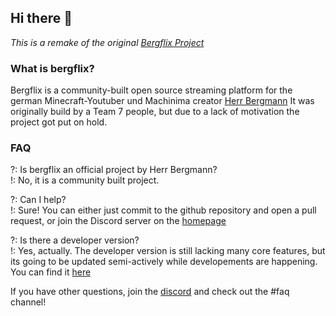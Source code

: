 ## Hi there 👋
*This is a remake of the original [Bergflix Project](https://github.com/Bergflix)*

### What is bergflix?
Bergflix is a community-built open source streaming platform for the german Minecraft-Youtuber und Machinima creator [Herr Bergmann](https://www.youtube.com/herrbergmann)
It was originally build by a Team 7 people, but due to a lack of motivation the project got put on hold.

### FAQ
?: Is bergflix an official project by Herr Bergmann?\
!: No, it is a community built project.

?: Can I help? \
!: Sure! You can either just commit to the github repository and open a pull request, or join the Discord server on the [homepage](https://bergflix.de)

?: Is there a developer version? \
!: Yes, actually. The developer version is still lacking many core features, but its going to be updated semi-actively while developements are happening. You can find it [here](https://dev.bergflix.de/)

If you have other questions, join the [discord](https://discord.bergflix.de/) and check out the #faq channel!
